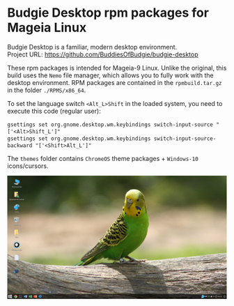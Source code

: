 # Budgie Desktop rpm packages for Mageia Linux
Budgie Desktop is a familiar, modern desktop environment.  
Project URL: https://github.com/BuddiesOfBudgie/budgie-desktop

These rpm packages is intended for Mageia-9 Linux. Unlike the original, this build uses the `Nemo` file manager, which allows you to fully work with the desktop environment. RPM packages are contained in the `rpmbuild.tar.gz` in the folder `./RPMS/x86_64`.

To set the language switch `<Alt_L>Shift` in the loaded system, you need to execute this code (regular user):
```
gsettings set org.gnome.desktop.wm.keybindings switch-input-source "['<Alt>Shift_L']"
gsettings set org.gnome.desktop.wm.keybindings switch-input-source-backward "['<Shift>Alt_L']"
``` 
The `themes` folder contains `ChromeOS` theme packages + `Windows-10` icons/cursors.

![](https://github.com/AKotov-dev/budgie-desktop-rpm/blob/main/ScreenShot.png)
